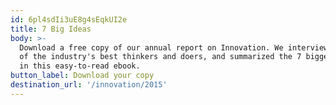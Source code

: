 ```yaml
---
id: 6pl4sdIi3uE8g4sEqkUI2e
title: 7 Big Ideas
body: >-
  Download a free copy of our annual report on Innovation. We interviewed some
  of the industry's best thinkers and doers, and summarized the 7 biggest ideas
  in this easy-to-read ebook.
button_label: Download your copy
destination_url: '/innovation/2015'
---
```


  